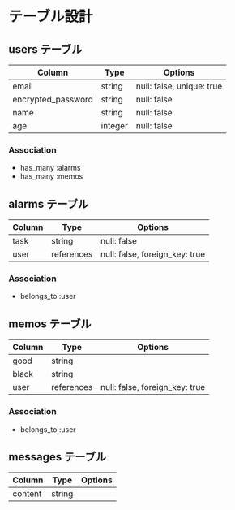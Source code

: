 # テーブル設計

## users テーブル

| Column             | Type    | Options                   |
| ------------------ |-------- | ------------------------- |
| email              | string  | null: false, unique: true |
| encrypted_password | string  | null: false               |
| name               | string  | null: false               |
| age                | integer | null: false               |

### Association

- has_many :alarms
- has_many :memos


## alarms テーブル

| Column | Type        | Options                        |
| ------ |------------ | ------------------------------ |
| task   | string      | null: false                    |
| user   | references  | null: false, foreign_key: true |

### Association

- belongs_to :user


## memos テーブル

| Column  | Type        | Options                        |
| ------- |------------ | ------------------------------ |
| good    | string      |                                |
| black   | string      |                                |
| user    | references  | null: false, foreign_key: true |

### Association

- belongs_to :user


## messages テーブル

| Column     | Type        | Options |
| ---------- |------------ | ------- |
| content    | string      |         |